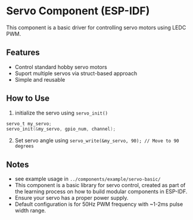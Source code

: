 # Servo Component (ESP-IDF)

This component is a basic driver for controlling servo motors using LEDC PWM.

## Features
- Control standard hobby servo motors
- Suport multiple servos via struct-based approach
- Simple and reusable

## How to Use
1. initialize the servo using `servo_init()`

```c
servo_t my_servo;
servo_init(&my_servo, gpio_num, channel);
```
2. Set servo angle using `servo_write(&my_servo, 90); // Move to 90 degrees`

## Notes
- see example usage in `../components/example/servo-basic/`
- This component is a basic library for servo control, created as part of the learning process on how to build modular components in ESP-IDF.
- Ensure your servo has a proper power supply.
- Default configuration is for 50Hz PWM frequency with ~1-2ms pulse width range.


